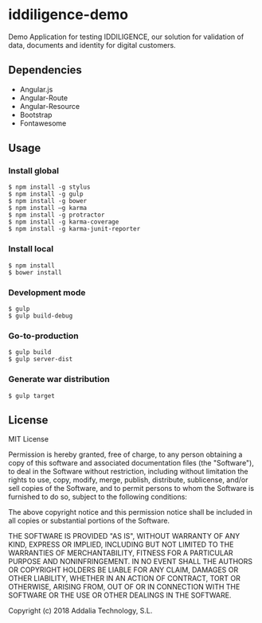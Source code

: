 # iddiligence-demo

Demo Application for testing IDDILIGENCE, our solution for validation of data, documents and identity for digital customers.

## Dependencies
- Angular.js
- Angular-Route
- Angular-Resource
- Bootstrap
- Fontawesome

## Usage
### Install global
```
$ npm install -g stylus
$ npm install -g gulp
$ npm install -g bower
$ npm install –g karma
$ npm install -g protractor
$ npm install -g karma-coverage
$ npm install -g karma-junit-reporter

```

### Install local
```
$ npm install
$ bower install
```
### Development mode
```
$ gulp
$ gulp build-debug
```
### Go-to-production
```
$ gulp build
$ gulp server-dist
```

### Generate war distribution
```
$ gulp target
```
## License

MIT License

Permission is hereby granted, free of charge, to any person obtaining a copy
of this software and associated documentation files (the "Software"), to deal
in the Software without restriction, including without limitation the rights
to use, copy, modify, merge, publish, distribute, sublicense, and/or sell
copies of the Software, and to permit persons to whom the Software is
furnished to do so, subject to the following conditions:

The above copyright notice and this permission notice shall be included in all
copies or substantial portions of the Software.

THE SOFTWARE IS PROVIDED "AS IS", WITHOUT WARRANTY OF ANY KIND, EXPRESS OR
IMPLIED, INCLUDING BUT NOT LIMITED TO THE WARRANTIES OF MERCHANTABILITY,
FITNESS FOR A PARTICULAR PURPOSE AND NONINFRINGEMENT. IN NO EVENT SHALL THE
AUTHORS OR COPYRIGHT HOLDERS BE LIABLE FOR ANY CLAIM, DAMAGES OR OTHER
LIABILITY, WHETHER IN AN ACTION OF CONTRACT, TORT OR OTHERWISE, ARISING FROM,
OUT OF OR IN CONNECTION WITH THE SOFTWARE OR THE USE OR OTHER DEALINGS IN THE
SOFTWARE.

Copyright (c) 2018 Addalia Technology, S.L.

